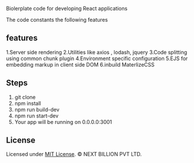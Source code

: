 
Biolerplate code for developing React applications

The code constants the following features

## features
1.Server side rendering
2.Utilities like axios , lodash, jquery
3.Code splitting using common chunk plugin
4.Environment specific configuration
5.EJS for embedding markup in client side DOM
6.inbuild MaterlizeCSS 

## Steps
1. git clone
2. npm install
3. npm run build-dev
4. npm run start-dev
5. Your app will be running on 0.0.0.0:3001

## License
Licensed under [MIT License](LICENSE). © NEXT BILLION PVT LTD.
